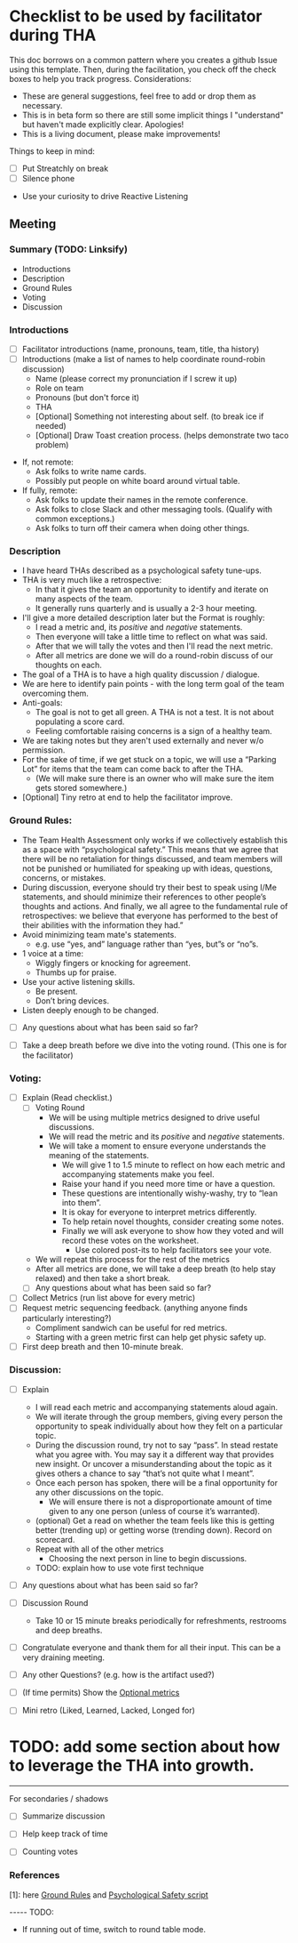# Checklist to be used by facilitator during THA

This doc borrows on a common pattern where you creates a github Issue using this template. Then, during the facilitation, you check off the check boxes to help you track progress.
Considerations: 
- These are general suggestions, feel free to add or drop them as necessary.
- This is in beta form so there are still some implicit things I "understand" but haven't made explicitly clear. Apologies!
- This is a living document, please make improvements!

Things to keep in mind:
- [ ] Put Streatchly on break
- [ ] Silence phone
- Use your curiosity to drive Reactive Listening

## Meeting

### Summary (TODO: Linksify)
- Introductions
- Description
- Ground Rules
- Voting
- Discussion

### Introductions
- [ ] Facilitator introductions (name, pronouns, team, title, tha history)
- [ ] Introductions (make a list of names to help coordinate round-robin discussion)
    - Name (please correct my pronunciation if I screw it up)
    - Role on team
    - Pronouns (but don't force it)
    - THA
    - [Optional] Something not interesting about self. (to break ice if needed)
    - [Optional] Draw Toast creation process. (helps demonstrate two taco problem)
- If, not remote:
    - Ask folks to write name cards.
    - Possibly put people on white board around virtual table.
- If fully, remote: 
    - Ask folks to update their names in the remote conference.
    - Ask folks to close Slack and other messaging tools. (Qualify with common exceptions.)
    - Ask folks to turn off their camera when doing other things.
    
### Description
- I have heard THAs described as a psychological safety tune-ups.
- THA is very much like a retrospective:
    - In that it gives the team an opportunity to identify and iterate on many aspects of the team. 
    - It generally runs quarterly and is usually a 2-3 hour meeting.
- I'll give a more detailed description later but the Format is roughly:
    - I read a metric and, its *positive* and *negative* statements.
    - Then everyone will take a little time to reflect on what was said.
    - After that we will tally the votes and then I'll read the next metric.
    - After all metrics are done we will do a round-robin discuss of our thoughts on each.
- The goal of a THA is to have a high quality discussion / dialogue.
- We are here to identify pain points - with the long term goal of the team overcoming them.
- Anti-goals:
    - The goal is not to get all green. A THA is not a test. It is not about populating a score card.
    - Feeling comfortable raising concerns is a sign of a healthy team.
- We are taking notes but they aren't used externally and never w/o permission.
- For the sake of time, if we get stuck on a topic, we will use a “Parking Lot” for items that the team can come back to after the THA.
    - (We will make sure there is an owner who will make sure the item gets stored somewhere.)
- [Optional] Tiny retro at end to help the facilitator improve.

### Ground Rules:
- The Team Health Assessment only works if we collectively establish this as a space with “psychological safety.” This means that we agree that there will be no retaliation for things discussed, and team members will not be punished or humiliated for speaking up with ideas, questions, concerns, or mistakes.
- During discussion, everyone should try their best to speak using I/Me statements, and should minimize their references to other people’s thoughts and actions. And finally, we all agree to the fundamental rule of retrospectives: we believe that everyone has performed to the best of their abilities with the information they had.”
- Avoid minimizing team mate's statements.
    - e.g. use “yes, and” language rather than “yes, but”s or “no”s.
- 1 voice at a time:
    - Wiggly fingers or knocking for agreement.
    - Thumbs up for praise.
- Use your active listening skills.
    - Be present.
    - Don’t bring devices.
- Listen deeply enough to be changed.
    
- [ ] Any questions about what has been said so far?

- [ ] Take a deep breath before we dive into the voting round. (This one is for the facilitator)

### Voting:
- [ ] Explain (Read checklist.)
    - [ ] Voting Round
        - We will be using multiple metrics designed to drive useful discussions.
        - We will read the metric and its *positive* and *negative* statements. 
        - We will take a moment to ensure everyone understands the meaning of the statements.
            - We will give 1 to 1.5 minute to reflect on how each metric and accompanying statements make you feel.
            - Raise your hand if you need more time or have a question.
            - These questions are intentionally wishy-washy, try to “lean into them”.
            - It is okay for everyone to interpret metrics differently.
            - To help retain novel thoughts, consider creating some notes.
            - Finally we will ask everyone to show how they voted and will record these votes on the worksheet.
                - Use colored post-its to help facilitators see your vote.
            
    - We will repeat this process for the rest of the metrics
    - After all metrics are done, we will take a deep breath (to help stay relaxed) and then take a short break.
    - [ ] Any questions about what has been said so far?
            
- [ ] Collect Metrics (run list above for every metric)
- [ ] Request metric sequencing feedback. (anything anyone finds particularly interesting?)
    - Compliment sandwich can be useful for red metrics.
    - Starting with a green metric first can help get physic safety up.
- [ ] First deep breath and then 10-minute break.
        
### Discussion:
- [ ] Explain
    - I will read each metric and accompanying statements aloud again.
    - We will iterate through the group members, giving every person the opportunity to speak individually about how they felt on a particular topic.
    - During the discussion round, try not to say “pass”. In stead restate what you agree with. You may say it a different way that provides new insight. Or uncover a misunderstanding about the topic as it gives others a chance to say “that’s not quite what I meant”.
    - Once each person has spoken, there will be a final opportunity for any other discussions on the topic. 
        - We will ensure there is not a disproportionate amount of time given to any one person (unless of course it’s warranted). 
    - (optional) Get a read on whether the team feels like this is getting better (trending up) or getting worse (trending down). Record on scorecard.
    - Repeat with all of the other metrics
        - Choosing the next person in line to begin discussions.
    - TODO: explain how to use vote first technique
  
- [ ] Any questions about what has been said so far?

- [ ] Discussion Round
    - Take 10 or 15 minute breaks periodically for refreshments, restrooms and deep breaths.
  
- [ ] Congratulate everyone and thank them for all their input. This can be a very draining meeting.
  

- [ ] Any other Questions? (e.g. how is the artifact used?)
- [ ] (If time permits) Show the [Optional metrics](https://docs.google.com/spreadsheets/d/1d98EX4P0dyl99Pd9jJN6nZ4QvBm0GIKhD2RZkgnF03w/edit#gid=1805229700)
- [ ] Mini retro (Liked, Learned, Lacked, Longed for)

# TODO: add some section about how to leverage the THA into growth.

---
For secondaries / shadows
- [ ] Summarize discussion
- [ ] Help keep track of time
- [ ] Counting votes


### References
[1]: here [Ground Rules](https://docs.google.com/document/d/18Q9uand09WHwiWZO21A9rD6S-3953CqP0v-xEj-xSCg/edit#heading=h.3f96t1973epx) and [Psychological Safety script](https://docs.google.com/document/d/18Q9uand09WHwiWZO21A9rD6S-3953CqP0v-xEj-xSCg/edit#heading=h.skek14hxa5vk)
    

----- TODO:
- If running out of time, switch to round table mode.
